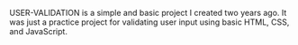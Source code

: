 USER-VALIDATION is a simple and basic project I created two years ago. It was just a practice project for validating user input using basic HTML, CSS, and JavaScript.
